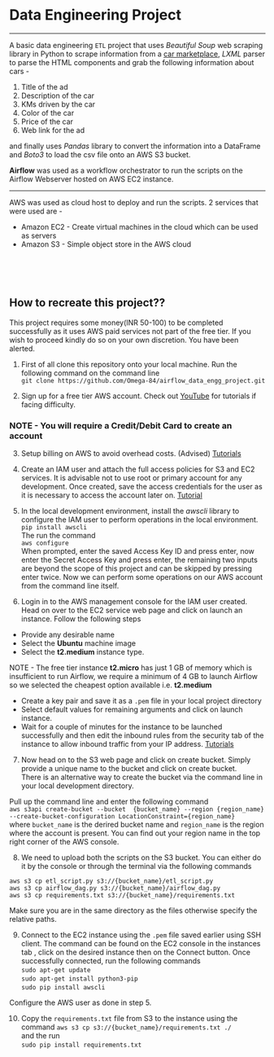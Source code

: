 
# Data Engineering Project
____


A basic data engineering `ETL` project that uses *Beautiful Soup* web scraping library in Python to scrape information from a [car marketplace](https://www.carpages.ca/used-cars/), *LXML* parser to parse the HTML components and grab the following information about cars - 

1. Title of the ad 
2. Description of the car
3. KMs driven by the car
4. Color of the car
5. Price of the car
6. Web link for the ad

and finally uses *Pandas* library to convert the information into a DataFrame and *Boto3* to load the csv file onto an AWS S3 bucket.

**Airflow** was used as a workflow orchestrator to run the scripts on the Airflow Webserver hosted on AWS EC2 instance.

___


AWS was used as cloud host to deploy and run the scripts.
2 services that were used are -

- Amazon EC2 - Create virtual machines in the cloud which can be used as servers
- Amazon S3 - Simple object store in the AWS cloud <br>
<br>
<br>
<br>

## How to recreate this project??
This project requires some money(INR 50-100) to be completed successfully as it uses AWS paid services not part of the free tier. If you wish to proceed kindly do so on your own discretion. You have been alerted.


1. First of all clone this repository onto your local machine. Run the following command on the command line <br>
`git clone https://github.com/Omega-84/airflow_data_engg_project.git`

2. Sign up for a free tier AWS account. Check out [YouTube](https://www.youtube.com/results?search_query=create+aws+account) for tutorials if facing difficulty. 
### NOTE - You will require a Credit/Debit Card to create an account

3. Setup billing on AWS to avoid overhead costs. (Advised) [Tutorials](https://www.youtube.com/results?search_query=setup+billing+for+aws)

4. Create an IAM user and attach the full access policies for S3 and EC2 services.
It is advisable not to use root or primary account for any development. 
Once created, save the access credentials for the user as it is necessary to access the account later on. [Tutorial](https://www.youtube.com/results?search_query=create+iam+user+and+attach+policy+)

5. In the local development environment, install the *awscli* library to configure the IAM user to perform operations in the local environment.<br>
`pip install awscli`<br>
The run the command <br>
`aws configure` <br>
When prompted, enter the saved Access Key ID and press enter, now enter the Secret Access Key and press enter, the remaining two inputs are beyond the scope of this project and can be skipped by pressing enter twice. 
Now we can perform some operations on our AWS account from the command line itself.

6. Login in to the AWS management console for the IAM user created. Head on over to the EC2 service web page and click on launch an instance. Follow the following steps
* Provide any desirable name
* Select the **Ubuntu** machine image
* Select the **t2.medium** instance type. 

NOTE - The free tier instance **t2.micro** has just 1 GB of memory which is insufficient to run Airflow, we require a minimum of 4 GB to launch Airflow so we selected the cheapest option available i.e. **t2.medium**
* Create a key pair and save it as a `.pem` file in your local project directory
* Select default values for remaining arguments and click on launch instance.
* Wait for a couple of minutes for the instance to be launched successfully and then edit the inbound rules from the security tab of the instance to allow inbound traffic from your IP address. [Tutorials](https://www.youtube.com/results?search_query=edit+the+inbound+rules+ec2)

7. Now head on to the S3 web page and click on create bucket. Simply provide a unique name to the bucket and click on create bucket.<br>
There is an alternative way to create the bucket via the command line in your local development directory.

Pull up the command line and enter the following command<br>
`aws s3api create-bucket --bucket  {bucket_name} --region {region_name} --create-bucket-configuration LocationConstraint={region_name}`<br>
where `bucket_name` is the derired bucket name and `region_name` is the region where the account is present. You can find out your region name in the top right corner of the AWS console.

8. We need to upload both the scripts on the S3 bucket. You can either do it by the console or through the terminal via the following commands

`aws s3 cp etl_script.py s3://{bucket_name}/etl_script.py`<br>
`aws s3 cp airflow_dag.py s3://{bucket_name}/airflow_dag.py`<br>
`aws s3 cp requirements.txt s3://{bucket_name}/requirements.txt`<br>

Make sure you are in the same directory as the files otherwise specify the relative paths.

9. Connect to the EC2 instance using the `.pem` file saved earlier using SSH client. The command can be found on the EC2 console in the instances tab , click on the desired instance then on the Connect button.
Once successfully connected, run the following commands <br>
`sudo apt-get update`<br>
`sudo apt-get install python3-pip`<br>
`sudo pip install awscli`<br>

Configure the AWS user as done in step 5.

10. Copy the `requirements.txt` file from S3 to the instance using the command
`aws s3 cp s3://{bucket_name}/requirements.txt ./`<br>
and the run  
`sudo pip install requirements.txt`
